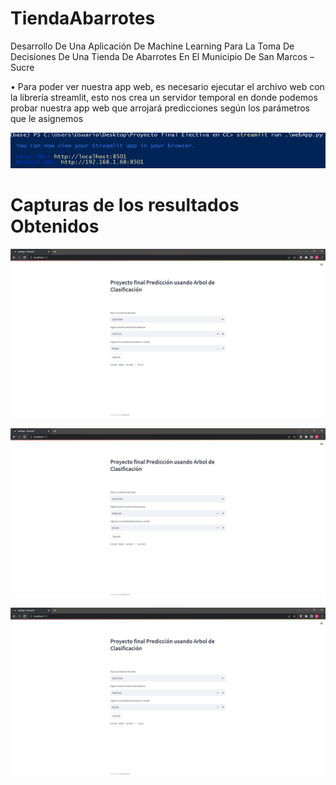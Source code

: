 # TiendaAbarrotes

 Desarrollo De Una Aplicación De Machine Learning Para La Toma De Decisiones De Una Tienda De Abarrotes En El Municipio De San Marcos – Sucre

 •	Para poder ver nuestra app web, es necesario ejecutar el archivo web con la librería streamlit, esto nos crea un servidor temporal en donde podemos probar nuestra app web que arrojará predicciones según los parámetros que le asignemos

 ![Descripción de la imagen](/img/0.png)

# Capturas de los resultados Obtenidos

 ![Descripción de la imagen](/img/1.png)

 ![Descripción de la imagen](/img/2.png)

 ![Descripción de la imagen](/img/3.png)
